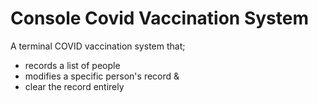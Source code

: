 # Console Covid Vaccination System

A terminal COVID vaccination system that; 
- records a list of people
- modifies a specific person's record &
- clear the record entirely
